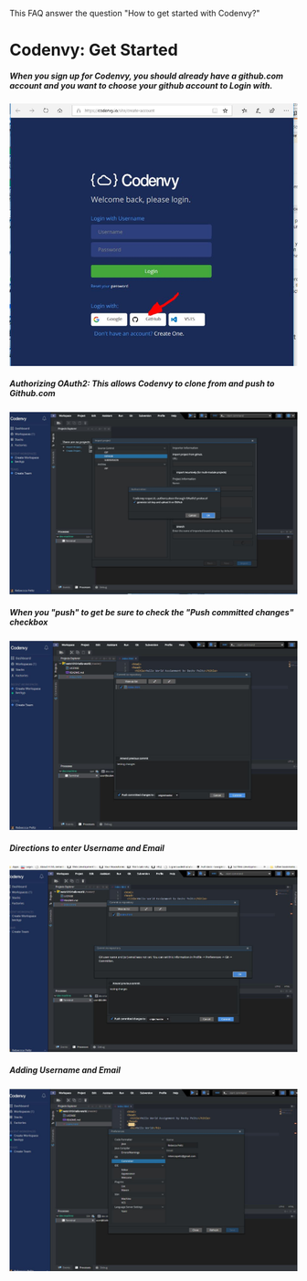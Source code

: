 This FAQ answer the question "How to get started with Codenvy?"

# Codenvy: Get Started

##### When you sign up for Codenvy, you should already have a github.com account and you want to choose your github account to Login with.

![](/assets/codenvy-create-account.JPG)



##### Authorizing OAuth2: This allows Codenvy to clone from and push to Github.com  

 

![](/assets/codenvy-1st-import.JPG)

##### When you "push" to get be sure to check the "Push committed changes" checkbox  

![](/assets/code-envy-commit-push.JPG)

##### Directions to enter Username and Email

![](/assets/codeenvy-username-password.JPG)



##### Adding Username and Email

![](/assets/codenvy-setting-username-email-git.JPG)

